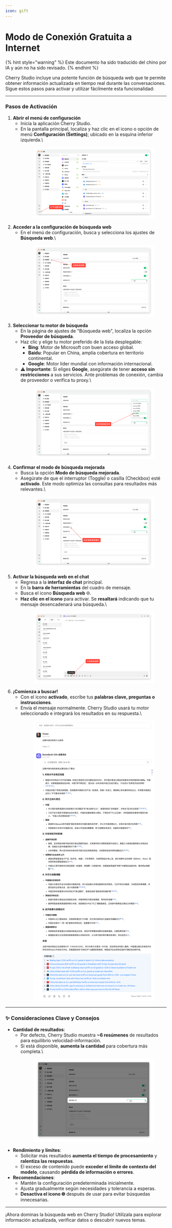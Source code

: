 ```yaml
---
icon: gift
---
```

# Modo de Conexión Gratuita a Internet


{% hint style="warning" %}
Este documento ha sido traducido del chino por IA y aún no ha sido revisado.
{% endhint %}




Cherry Studio incluye una potente función de búsqueda web que te permite obtener información actualizada en tiempo real durante las conversaciones. Sigue estos pasos para activar y utilizar fácilmente esta funcionalidad:

***

### Pasos de Activación

1. **Abrir el menú de configuración**
   * Inicia la aplicación Cherry Studio.
   * En la pantalla principal, localiza y haz clic en el icono o opción de menú **Configuración (Settings)**; ubicado en la esquina inferior izquierda.\
     <figure><img src="../.gitbook/assets/Pasted image 20250416182458.png" alt=""><figcaption></figcaption></figure>
2. **Acceder a la configuración de búsqueda web**
   * En el menú de configuración, busca y selecciona los ajustes de **Búsqueda web**.\
     <figure><img src="../.gitbook/assets/Pasted image 20250416182559.png" alt=""><figcaption></figcaption></figure>
3. **Seleccionar tu motor de búsqueda**
   * En la página de ajustes de "Búsqueda web", localiza la opción **Proveedor de búsqueda**.
   * Haz clic y elige tu motor preferido de la lista desplegable:
     * **Bing**: Motor de Microsoft con buen acceso global.
     * **Baidu**: Popular en China, amplia cobertura en territorio continental.
     * **Google**: Motor líder mundial con información internacional.
   *   **⚠️ Importante**: Si eliges **Google**, asegúrate de tener **acceso sin restricciones** a sus servicios. Ante problemas de conexión, cambia de proveedor o verifica tu proxy.\
       <figure><img src="../.gitbook/assets/Pasted image 20250416182637.png" alt=""><figcaption></figcaption></figure>
4. **Confirmar el modo de búsqueda mejorada**
   * Busca la opción **Modo de búsqueda mejorada**.
   *   Asegúrate de que el interruptor (Toggle) o casilla (Checkbox) esté **activado**. Este modo optimiza las consultas para resultados más relevantes.\
       <figure><img src="../.gitbook/assets/Pasted image 20250416182728.png" alt=""><figcaption></figcaption></figure>
5. **Activar la búsqueda web en el chat**
   * Regresa a la **interfaz de chat** principal.
   * En la **barra de herramientas** del cuadro de mensaje.
   * Busca el icono **Búsqueda web** 🌐.
   *   **Haz clic en el icono** para activar. Se **resaltará** indicando que tu mensaje desencadenará una búsqueda.\
       <figure><img src="../.gitbook/assets/Pasted image 20250416182812.png" alt=""><figcaption></figcaption></figure>
6. **¡Comienza a buscar!**
   * Con el icono **activado**, escribe tus **palabras clave, preguntas o instrucciones**.
   *   Envía el mensaje normalmente. Cherry Studio usará tu motor seleccionado e integrará los resultados en su respuesta.\
       <figure><img src="../.gitbook/assets/中美关税新动态.png" alt=""><figcaption></figcaption></figure>

***

### ✨ Consideraciones Clave y Consejos

* **Cantidad de resultados**:
  * Por defecto, Cherry Studio muestra **~6 resúmenes** de resultados para equilibrio velocidad-información.
  *   Si está disponible, **aumenta la cantidad** para cobertura más completa.\
      <figure><img src="../.gitbook/assets/Pasted image 20250416184145.png" alt=""><figcaption></figcaption></figure>
* **Rendimiento y límites**:
  * Solicitar más resultados **aumenta el tiempo de procesamiento** y **ralentiza las respuestas**.
  * El exceso de contenido puede **exceder el límite de contexto del modelo**, causando **pérdida de información o errores**.
* **Recomendaciones**:
  * Mantén la configuración predeterminada inicialmente.
  * Ajusta gradualmente según necesidades y tolerancia a esperas.
  * **Desactiva el icono 🌐** después de usar para evitar búsquedas innecesarias.

***

¡Ahora dominas la búsqueda web en Cherry Studio! Utilízala para explorar información actualizada, verificar datos o descubrir nuevos temas.